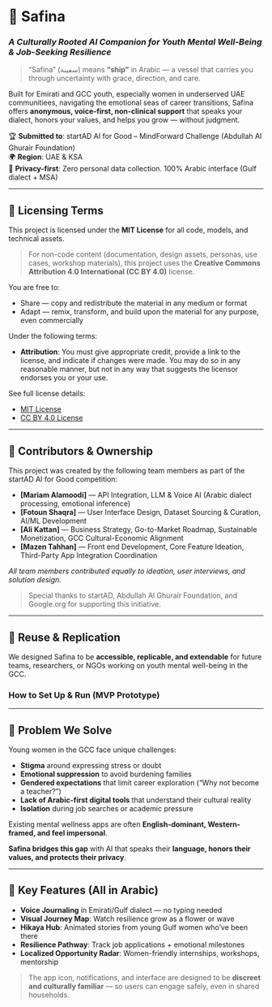 # 🌸 Safina  
### *A Culturally Rooted AI Companion for Youth Mental Well-Being & Job-Seeking Resilience*

> “Safina” (سفينة) means **“ship”** in Arabic — a vessel that carries you through uncertainty with grace, direction, and care.

Built for Emirati and GCC youth, especially women in underserved UAE communitiees, navigating the emotional seas of career transitions, Safina offers **anonymous, voice-first, non-clinical support** that speaks your dialect, honors your values, and helps you grow — without judgment.

🏆 **Submitted to**: startAD AI for Good – MindForward Challenge (Abdullah Al Ghurair Foundation)  
🌍 **Region**: UAE & KSA  
🔐 **Privacy-first**: Zero personal data collection. 100% Arabic interface (Gulf dialect + MSA)

---

## 📜 Licensing Terms

This project is licensed under the **MIT License** for all code, models, and technical assets.

> For non-code content (documentation, design assets, personas, use cases, workshop materials), this project uses the **Creative Commons Attribution 4.0 International (CC BY 4.0)** license.

You are free to:
- Share — copy and redistribute the material in any medium or format
- Adapt — remix, transform, and build upon the material for any purpose, even commercially

Under the following terms:
- **Attribution**: You must give appropriate credit, provide a link to the license, and indicate if changes were made. You may do so in any reasonable manner, but not in any way that suggests the licensor endorses you or your use.

See full license details:
- [MIT License](https://choosealicense.com/licenses/mit/)
- [CC BY 4.0 License](https://creativecommons.org/licenses/by/4.0/)

---

## 👥 Contributors & Ownership

This project was created by the following team members as part of the startAD AI for Good competition:

- **[Mariam Alamoodi]** — API Integration, LLM & Voice AI (Arabic dialect processing, emotional inference)
- **[Fotoun Shaqra]** — User Interface Design, Dataset Sourcing & Curation, AI/ML Development
- **[Ali Kattan]** — Business Strategy, Go-to-Market Roadmap, Sustainable Monetization, GCC Cultural-Economic Alignment
- **[Mazen Tahhan]** — Front end Development, Core Feature Ideation, Third-Party App Integration Coordination

*All team members contributed equally to ideation, user interviews, and solution design.*

> Special thanks to startAD, Abdullah Al Ghurair Foundation, and Google.org for supporting this initiative.

---

## 🔧 Reuse & Replication

We designed Safina to be **accessible, replicable, and extendable** for future teams, researchers, or NGOs working on youth mental well-being in the GCC.

### How to Set Up & Run (MVP Prototype)

---

## 🎯 Problem We Solve

Young women in the GCC face unique challenges:
- **Stigma** around expressing stress or doubt  
- **Emotional suppression** to avoid burdening families  
- **Gendered expectations** that limit career exploration (“Why not become a teacher?”)  
- **Lack of Arabic-first digital tools** that understand their cultural reality  
- **Isolation** during job searches or academic pressure  

Existing mental wellness apps are often **English-dominant, Western-framed, and feel impersonal**.

**Safina bridges this gap** with AI that speaks their **language, honors their values, and protects their privacy**.

---

## 🌟 Key Features (All in Arabic)
- **Voice Journaling** in Emirati/Gulf dialect — no typing needed  
- **Visual Journey Map**: Watch resilience grow as a flower or wave  
- **Hikaya Hub**: Animated stories from young Gulf women who’ve been there  
- **Resilience Pathway**: Track job applications + emotional milestones  
- **Localized Opportunity Radar**: Women-friendly internships, workshops, mentorship  

> The app icon, notifications, and interface are designed to be **discreet and culturally familiar** — so users can engage safely, even in shared households.
